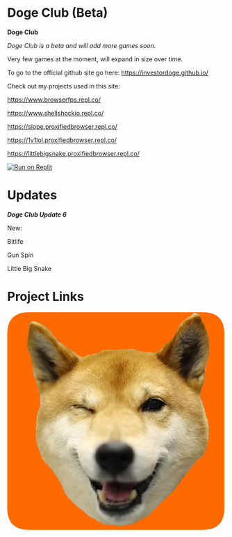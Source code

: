 # Doge Club (Beta)

**Doge Club**

*Doge Club is a beta and will add more games soon.*

Very few games at the moment, will expand in size over time.

To go to the official github site go here: https://investordoge.github.io/

Check out my projects used in this site:

https://www.browserfps.repl.co/

https://www.shellshockio.repl.co/

https://slope.proxifiedbrowser.repl.co/

https://1v1lol.proxifiedbrowser.repl.co/

https://littlebigsnake.proxifiedbrowser.repl.co/

<p dir="auto"><a href="https://replit.com/github/investordoge/investordoge.github.io" rel="nofollow"><img src="https://camo.githubusercontent.com/de8d18f58a5c013d803964424dc10e4276d57c2d9f7d2bd5ce2ffa127d6e832c/68747470733a2f2f62696e6261736862616e616e612e6769746875622e696f2f6465706c6f792d627574746f6e732f627574746f6e732f72656d6164652f7265706c69742e737667" alt="Run on Replit" data-canonical-src="https://binbashbanana.github.io/deploy-buttons/buttons/remade/replit.svg" style="max-width: 100%;"></a></p>

  # Updates

***Doge Club Update 6***

New:

Bitlife

Gun Spin

Little Big Snake

  # Project Links
  
<p dir="auto"><a href="https://www.browserfps.repl.co" rel="nofollow"><img src="https://raw.githubusercontent.com/InvestorDoge/InvestorDoge.github.io/main/0_favicon.png" alt="Run on Replit" data-canonical-src="https://raw.githubusercontent.com/InvestorDoge/InvestorDoge.github.io/main/0_favicon.png" title="Krunker.io" style="max-width: 100%;"></https://raw.githubusercontent.com/InvestorDoge/InvestorDoge.github.io/main/0_favicon.pnga></p>

